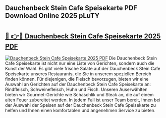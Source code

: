 ## Dauchenbeck Stein Cafe Speisekarte PDF Download Online 2025 pLuTY

# <h2><a href="http://gc6k6f.nevu.top/?p=Dauchenbeck+Stein+Cafe+Speisekarte">🔗 👉🔴 Dauchenbeck Stein Cafe Speisekarte 2025 PDF</a></h2>

[![Dauchenbeck Stein Cafe Speisekarte 2025 PDF](https://i.imgur.com/dBaPXMq.png)](http://gc6k6f.nevu.top/?p=Dauchenbeck+Stein+Cafe+Speisekarte)
Die Dauchenbeck Stein Cafe Speisekarte ist nicht nur eine Liste von Gerichten, sondern auch die Kunst der Wahl. Es gibt viele frische Salate auf der Dauchenbeck Stein Cafe Speisekarte unseres Restaurants, die Sie in unserem speziellen Bereich finden können. Für diejenigen, die Fleisch bevorzugen, bieten wir eine Auswahl an Gerichten auf der Dauchenbeck Stein Cafe Speisekarte an: Rindfleisch, Schweinefleisch, Huhn und Fisch. Unseren Auserwählten bieten wir Gourmet-Gerichte wie Schaschlik und Steak an, die auf einem alten Feuer zubereitet werden. In jedem Fall ist unser Team bereit, Ihnen bei der Auswahl der Speisen auf der Dauchenbeck Stein Cafe Speisekarte zu helfen und Ihnen einen komfortablen und angenehmen Service zu bieten.
